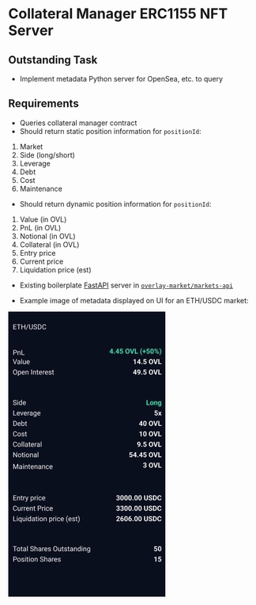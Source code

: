 # Collateral Manager ERC1155 NFT Server

## Outstanding Task

- Implement metadata Python server for OpenSea, etc. to query

## Requirements

- Queries collateral manager contract
- Should return static position information for `positionId`:

1. Market
2. Side (long/short)
3. Leverage
4. Debt
5. Cost
6. Maintenance

- Should return dynamic position information for `positionId`:

1. Value (in OVL)
2. PnL (in OVL)
3. Notional (in OVL)
4. Collateral (in OVL)
5. Entry price
6. Current price
7. Liquidation price (est)


- Existing boilerplate [FastAPI]() server in [`overlay-market/markets-api`](https://github.com/overlay-market/markets-api)

- Example image of metadata displayed on UI for an ETH/USDC market:

![Position Metadata](../assets/images/erc1155-position-metadata.jpeg)
